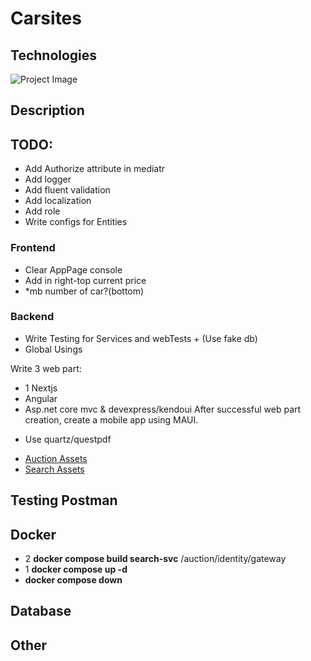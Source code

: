 # Carsites
<!--
[![license](https://img.shields.io/github/license/dj-nitehawk/FastEndpoints?color=blue&label=license&logo=Github&style=flat-square)](https://github.com/dj-nitehawk/FastEndpoints/blob/master/README.md) 
[![nuget](https://img.shields.io/nuget/v/FastEndpoints?label=version&logo=NuGet&style=flat-square)](https://www.nuget.org/packages/FastEndpoints) 
[![tests](https://img.shields.io/azure-devops/tests/RyanGunner/FastEndpoints/7?color=blue&label=tests&logo=Azure%20DevOps&style=flat-square)](https://dev.azure.com/RyanGunner/FastEndpoints/_build/latest?definitionId=7) 
[![nuget](https://img.shields.io/nuget/dt/FastEndpoints?color=blue&label=downloads&logo=NuGet&style=flat-square)](https://www.nuget.org/packages/FastEndpoints) 
[![discord](https://img.shields.io/discord/933662816458645504?color=blue&label=discord&logo=discord&logoColor=white&style=flat-square)](https://discord.gg/ARGPxTukpr)-->

## Technologies

![Project Image](https://github.com/davidkoo1/Carsites/assets/57301498/e64cd63b-5f11-425e-a58c-e909e2f7aa18)

## Description



## TODO:
- Add Authorize attribute in mediatr
- Add logger
- Add fluent validation
- Add localization
- Add role
- Write configs for Entities
### Frontend
- Clear AppPage console
- Add in right-top current price
- *mb number of car?(bottom)

### Backend
- Write Testing for Services and webTests + (Use fake db)
- Global Usings

Write 3 web part:
- 1 Nextjs
- Angular
- Asp.net core mvc & devexpress/kendoui
After successful web part creation, create a mobile app using MAUI.
* Use quartz/questpdf

- [Auction Assets](src/AuctionService/AuctionsItems)
- [Search Assets](src/SearchService/SearchItems)

## Testing Postman

## Docker
- 2 **docker compose build search-svc** /auction/identity/gateway
- 1 **docker compose up -d**
- **docker compose down**

## Database

## Other
